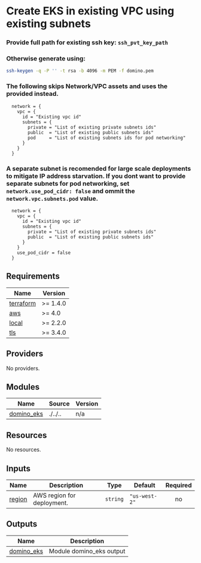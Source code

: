 # Create EKS in existing VPC using existing subnets

### Provide full path for existing ssh key:  `ssh_pvt_key_path`
### Otherwise generate using:

```bash
ssh-keygen -q -P '' -t rsa -b 4096 -m PEM -f domino.pem
```
### The following skips Network/VPC assets and uses the provided instead.
```hcl
  network = {
    vpc = {
      id = "Existing vpc id"
      subnets = {
        private = "List of existing private subnets ids"
        public  = "List of existing public subnets ids"
        pod     = "List of existing subnets ids for pod networking"
      }
    }
  }
```

### A separate subnet is recomended for large scale deployments to mitigate IP address starvation. If you dont want to provide separate subnets for pod networking, set `network.use_pod_cidr: false` and ommit the `network.vpc.subnets.pod` value.

```hcl
  network = {
    vpc = {
      id = "Existing vpc id"
      subnets = {
        private = "List of existing private subnets ids"
        public  = "List of existing public subnets ids"
      }
    }
    use_pod_cidr = false
  }
```


<!-- BEGINNING OF PRE-COMMIT-TERRAFORM DOCS HOOK -->
## Requirements

| Name | Version |
|------|---------|
| <a name="requirement_terraform"></a> [terraform](#requirement\_terraform) | >= 1.4.0 |
| <a name="requirement_aws"></a> [aws](#requirement\_aws) | >= 4.0 |
| <a name="requirement_local"></a> [local](#requirement\_local) | >= 2.2.0 |
| <a name="requirement_tls"></a> [tls](#requirement\_tls) | >= 3.4.0 |

## Providers

No providers.

## Modules

| Name | Source | Version |
|------|--------|---------|
| <a name="module_domino_eks"></a> [domino\_eks](#module\_domino\_eks) | ./../.. | n/a |

## Resources

No resources.

## Inputs

| Name | Description | Type | Default | Required |
|------|-------------|------|---------|:--------:|
| <a name="input_region"></a> [region](#input\_region) | AWS region for deployment. | `string` | `"us-west-2"` | no |

## Outputs

| Name | Description |
|------|-------------|
| <a name="output_domino_eks"></a> [domino\_eks](#output\_domino\_eks) | Module domino\_eks output |
<!-- END OF PRE-COMMIT-TERRAFORM DOCS HOOK -->
